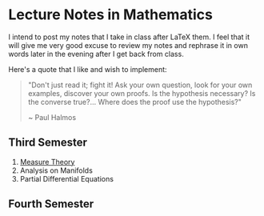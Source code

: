 # Lecture Notes in Mathematics

I intend to post my notes that I take in class after LaTeX them. I feel that it will give me very good excuse to review my notes and rephrase it in own words later in the evening after I get back from class.

Here's a quote that I like and wish to implement:

> "Don't just read it; fight it! Ask your own question, look for your own examples, discover your own proofs. Is the hypothesis necessary? Is the converse true?$\ldots$ Where does the proof use the hypothesis?"
>
> ~ Paul Halmos

## Third Semester

1. [Measure Theory](https://github.com/ashishKujur7/lectureNotes/blob/main/Lecture%20Notes%20in%20Measure%20Theory/main.pdf)
2. Analysis on Manifolds
3. Partial Differential Equations

## Fourth Semester
